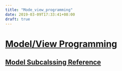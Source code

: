 ```yaml
---
title: "Mode_view_programming"
date: 2019-03-09T17:33:41+08:00
draft: true
---
```


# [Model/View Programming](https://doc.qt.io/qt-5/model-view-programming.html)

## [Model Subcalssing Reference](https://doc.qt.io/qt-5/model-view-programming.html#model-subclassing-reference)

